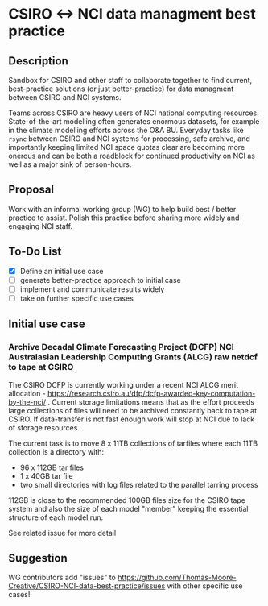 # CSIRO <-> NCI data managment best practice
## Description

Sandbox for CSIRO and other staff to collaborate together to find current, best-practice solutions (or just better-practice) for data managment between CSIRO and NCI systems.

Teams across CSIRO are heavy users of NCI national computing resources.  State-of-the-art modelling often generates enormous datasets, for example in the climate modelling efforts across the O&A BU.  Everyday tasks like `rsync` between CSIRO and NCI systems for processing, safe archive, and importantly keeping limited NCI space quotas clear are becoming more onerous and can be both a roadblock for continued productivity on NCI as well as a major sink of person-hours.

## Proposal
Work with an informal working group (WG) to help build best / better practice to assist.  Polish this practice before sharing more widely and engaging NCI staff.

## To-Do List

- [x] Define an initial use case
- [ ] generate better-practice approach to initial case
- [ ] implement and communicate results widely
- [ ] take on further specific use cases

## Initial use case
### Archive Decadal Climate Forecasting Project (DCFP) NCI Australasian Leadership Computing Grants (ALCG) raw netdcf to tape at CSIRO 
The CSIRO DCFP is currently working under a recent NCI ALCG merit allocation - https://research.csiro.au/dfp/dcfp-awarded-key-computation-by-the-nci/ .
Current storage limitations means that as the effort proceeds large collections of files will need to be archived constantly back to tape at CSIRO.  If data-transfer is not fast enough work will stop at NCI due to lack of storage resources.

The current task is to move 8 x 11TB collections of tarfiles where each 11TB collection is a directory with:
* 96 x 112GB tar files 
* 1  x 40GB tar file
* two small directories with log files related to the parallel tarring process

112GB is close to the recommended 100GB files size for the CSIRO tape system and also the size of each model "member" keeping the essential structure of each model run.

See related issue for more detail

## Suggestion
WG contributors add "issues" to https://github.com/Thomas-Moore-Creative/CSIRO-NCI-data-best-practice/issues with other specific use cases!
